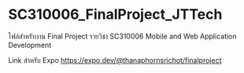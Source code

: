 # SC310006_FinalProject_JTTech
ไฟล์สำหรับงาน Final Project รายวิชา SC310006 Mobile and Web Application Development


Link สำหรับ Expo https://expo.dev/@thanaphornsrichot/finalproject

